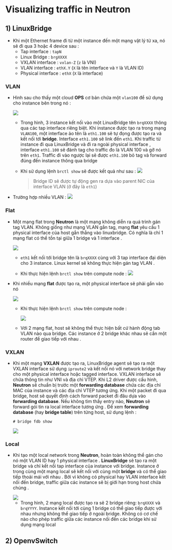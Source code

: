 # Visualizing traffic in Neutron
## **1) LinuxBridge**
- Khi một Ethernet frame đi từ một instance đến một mạng vật lý từ xa, nó sẽ đi qua 3 hoặc 4 device sau :
    - Tap interface : `tapN`
    - Linux Bridge : `brgXXXX`
    - VXLAN interface : `vxlan-Z` (`z` là VNI)
    - VLAN interface : `ethX.Y` (`X` là tên interface và `Y` là VLAN ID)
    - Physical interface : `ethX` (`X` là interface)
### **VLAN**
- Hình sau cho thấy một cloud **OPS** cơ bản chứa một `vlan100` để sử dụng cho instance bên trong nó :

    <img src=https://i.imgur.com/3VqZTwt.png>

    - Trong hình, 3 instance kết nối vào một LinuxBridge tên `brqXXXX` thông qua các tap interface riêng biệt. Khi instance được tạo ra trong mạng `VLAN100`, một interface ảo tên là `eth1.100` sẽ tự đọng được tạo ra và kết nối tới **bridge**. Interface `eth1.100` sẽ link đến `eth1`. Khi traffic từ instance đi qua LinuxBridge và đi ra ngoài physical interface , interface `eth1.100` sẽ đánh tag cho traffic đo là VLAN 100 và gỡ nó trên `eth1`. Traffic đi vào ngược lại sẽ được `eth1.100` bỏ tag và forward đúng đến instance thông qua bridge
    - Khi sử dụng lệnh `brctl show` sẽ được kết quả như sau :
        <img src=https://i.imgur.com/0SMch6q.png>
        
        >Bridge ID sẽ được tự động gen ra dựa vào parent NIC của interface VLAN (ở đây là `eth1`)
- Trường hợp nhiều VLAN :
    <img src=https://i.imgur.com/HZMpUam.png>

### **Flat**
- Một mạng flat trong **Neutron** là một mạng không diễn ra quá trình gán tag VLAN. Không giống như mạng VLAN gắn tag, mạng **flat** yêu cầu 1 physical interface của host gắn thẳng vào linuxbridge. Có nghĩa là chỉ 1 mạng flat có thể tồn tại giữa 1 bridge và 1 interface .

    <img src=https://i.imgur.com/nmMimMy.png>

    - `eth1` kết nối tới bridge tên là `brqXXXX` cùng với 3 tap interface đại diện cho 3 instance. Linux kernel sẽ không thực hiện gán tag VLAN .

    - Khi thực hiện lệnh `brctl show` trên compute node :
        <img src=https://i.imgur.com/Glk2WLL.png>

- Khi nhiều mạng **flat** được tạo ra, một physical interface sẽ phải gắn vào nó

    <img src=https://i.imgur.com/kZRufwW.png>

    - Khi thực hiện lệnh `brctl show` trên compute node :

        <img src=https://i.imgur.com/SGCJCGV.png>

    - Với 2 mạng flat, host sẽ không thể thực hiện bất cứ hành động tab VLAN nào qua bridge. Các instance ở 2 bridge khác nhau sẽ cần một router để giao tiếp với nhau .
### **VXLAN**
- Khi một mạng **VXLAN** được tạo ra, LinuxBridge agent sẽ tạo ra một VXLAN interface sử dụng `iproute2` và kết nối nó với network bridge thay cho một physical interface hoặc tagged interface. VXLAN interface sẽ chứa thông tin như VNI và địa chỉ VTEP. Khi L2 driver được cấu hình, **Neutron** sẽ chuẩn bị trước một **forwarding database** chứa các địa chỉ MAC của instance và các địa chỉ VTEP tương ứng. Khi một packet đi qua bridge, host sẽ quyết định cách forward packet đi đâu dựa vào **forwarding database**. Nếu không tìm thấy entry nào, **Neutron** sẽ forward gói tin ra local interface tương ứng . Để xem **forwarding database** (hay **bridge table**) trên từng host, sử dụng lệnh :
    ```
    # bridge fdb show
    ```
    <img src=https://i.imgur.com/KzIbC6E.png>
### **Local**
- Khi tạo một local network trong **Neutron**, hoàn toàn không thể gán cho nó một VLAN ID hay 1 physical interface . **LinuxBridge** sẽ tạo ra một bridge và chỉ kết nối tap interface của instance với bridge. Instance ở trong cùng một mạng local sẽ kết nối với cùng một **bridge** và có thể giao tiếp thoải mái với nhau . Bởi vì không có physical hay VLAN interface kết nối đến bridge, traffic giữa các instance sẽ bị giới hạn trong host chứa chúng .

    <img src=https://i.imgur.com/gK2iqgp.png>

    - Trong hình, 2 mạng local được tạo ra sẽ 2 bridge riêng: `brqXXXX` và `brqYYYY`. Instance kết nối tới cùng 1 bridge có thể giao tiếp được với nhau nhưng không thể giao tiếp ở ngoài bridge. Không có cơ chế nào cho phép traffic giữa các instance nối đến các bridge khi sử dụng mạng local
## **2) OpenvSwitch**